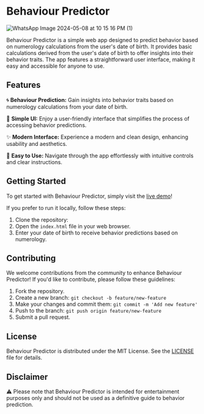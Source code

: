 # Behaviour Predictor

![WhatsApp Image 2024-05-08 at 10 15 16 PM (1)](https://github.com/adityaguptareal/behaviour-pridictor/assets/78353347/dad9dc00-475d-498c-b5c3-c872d2e2ec0a)

Behaviour Predictor is a simple web app designed to predict behavior based on numerology calculations from the user's date of birth. It provides basic calculations derived from the user's date of birth to offer insights into their behavior traits. The app features a straightforward user interface, making it easy and accessible for anyone to use.

## Features

🌀 **Behaviour Prediction:** Gain insights into behavior traits based on numerology calculations from your date of birth.

🎨 **Simple UI:** Enjoy a user-friendly interface that simplifies the process of accessing behavior predictions.

✨ **Modern Interface:** Experience a modern and clean design, enhancing usability and aesthetics.

🚀 **Easy to Use:** Navigate through the app effortlessly with intuitive controls and clear instructions.

## Getting Started

To get started with Behaviour Predictor, simply visit the [live demo](https://adityaguptareal.github.io/behaviour-pridictor/)!

If you prefer to run it locally, follow these steps:

1. Clone the repository:
2. Open the `index.html` file in your web browser.
3. Enter your date of birth to receive behavior predictions based on numerology.

## Contributing

We welcome contributions from the community to enhance Behaviour Predictor! If you'd like to contribute, please follow these guidelines:

1. Fork the repository.
2. Create a new branch: `git checkout -b feature/new-feature`
3. Make your changes and commit them: `git commit -m 'Add new feature'`
4. Push to the branch: `git push origin feature/new-feature`
5. Submit a pull request.

## License

Behaviour Predictor is distributed under the MIT License. See the [LICENSE](LICENSE) file for details.

## Disclaimer

⚠️ Please note that Behaviour Predictor is intended for entertainment purposes only and should not be used as a definitive guide to behavior prediction.

